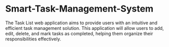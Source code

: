 # Smart-Task-Management-System
 The Task List web application aims to provide users with an intuitive and efficient task management solution. This application will allow users to add, edit, delete, and mark tasks as completed, helping them organize their responsibilities effectively.
